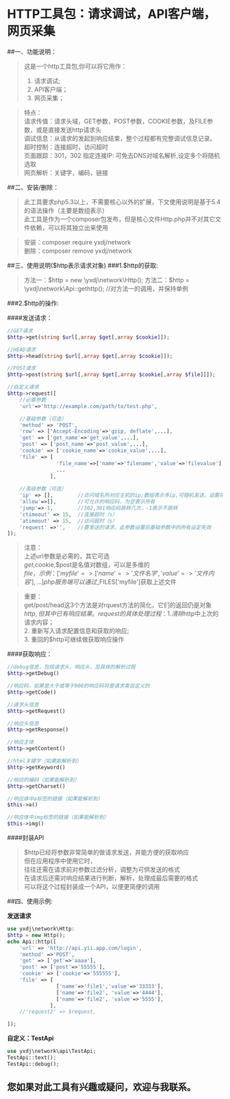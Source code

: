 

HTTP工具包：请求调试，API客户端，网页采集
=========================================


##一、功能说明：
> 这是一个http工具包,你可以将它用作：  
> 1. 请求调试;  
> 2. API客户端；  
> 3. 网页采集；  


> 特点：  
> 请求传值：请求头域，GET参数，POST参数，COOKIE参数，及FILE参数，或是直接发送http请求头  
> 调试信息：从请求的发起到响应结束，整个过程都有完整调试信息记录。  
> 超时控制：连接超时，访问超时  
> 页面跟踪：301，302 
> 指定连接IP: 可免去DNS对域名解析,设定多个将随机选取  
> 网页解析：关键字，编码，链接  



##二、安装/删除：

> 此工具要求php5.3以上，不需要核心以外的扩展，下文使用说明是基于5.4的语法操作（主要是数组表示）  
> 此工具是作为一个composer包发布，但是核心文件Http.php并不对其它文件依赖，可以将其独立出来使用  


> 安装：composer require yxdj/network  
> 删除：composer remove yxdj/network  



##三、使用说明($http表示请求对象)
###1.$http的获取:

> 方法一：$http = new \yxdj\network\Http();  
> 方法二：$http = \yxdj\network\Api::gethttp();  //对方法一的调用，并保持单例 

###2.$http的操作:

####发送请求：


```php
//GET请求
$http->get(string $url[,array $get[,array $cookie]]);

//HEAD请求
$http->head(string $url[,array $get[,array $cookie]]);

//POST请求
$http->post(string $url[,array $get[,array $cookie[,array $file]]]);

//自定义请求
$http->request([
    //必需参数
    'url'=>'http://example.com/path/to/test.php',

    //基础参数（可选）
    'method' => 'POST',
    'row' => ['Accept-Encoding'=>'gzip, deflate',...],    
    'get' => ['get_name'=>'get_value',...],
    'post' => ['post_name'=>'post_value',...],
    'cookie' => ['cookie_name'=>'cookie_value',...],    
    'file' => [
                'file_name'=>['name'=>'filename','value'=>'filevalue']
                ...
              ],
    
    //高级参数（可选）
    'ip' => [],        //访问域名所对应主机的ip,数组表示多ip,可随机发送，设置将省去DNS时间
    'allow'=>[],       //可允许的响应码，为空表示所有
    'jump'=>-1,        //302,301响应码跳转几次，-1表示不跳转
    'ctimeout' => 15,  //连接超时（s）
    'atimeout' => 15,  //访问超时（s）
    'request' =>'',    //要发送的请求，此参数设置后基础参数中的所有设定失效
]);
```

> 注意：  
>     上述url参数是必需的，其它可选  
>     $get,$cookie,$post是名值对数组，可以是多维的  
>     $file，示例：['myfile'=>['name'=>'文件名字','value'=>'文件内容'],...]  
>     php服务端可以通过$_FILES['myfile']获取上述文件  


> 重要：  
>     get/post/head这3个方法是对rquest方法的简化，它们的返回仍是对象$http,但其中已有响应结果。    
>     request的具体处理过程：  
>     1. 清除$http中上次的请求内容；  
>     2. 重新写入请求配置信息和获取的响应;  
>     3. 重回的$http可继续做获取响应操作  


####获取响应：

```php
//debug信息，包括请求头，响应头，及具体的解析过程
$http->getDebug()

//响应码，如果是大于或等于900的响应码将是请求类自定义的
$http->getCode()

//请求头信息
$http->getRequest()

//响应头信息
$http->getResponse()

//响应主体
$http->getContent()

//html关键字（如果能解析到）
$http->getKeyword()

//响应的编码（如果能解析到）
$http->getCharset()

//响应体中a标签的链接（如果能解析到）
$this->a()

//响应体中img标签的链接（如果能解析到）
$this->img()
```


####封装API

>  $http已经将参数非常简单的做请求发送，并能方便的获取响应  
>  但在应用程序中使用它时，  
>  往往还需在请求前对参数过滤分析，调整为可供发送的格式  
>  在请求后还需对响应结果进行判断，解析，处理成最后需要的格式  
>  可以将这个过程封装成一个API，以便更简便的调用  


##四、使用示例:

**发送请求**

```php
use yxdj\network\Http:
$http = new Http();
echo Api::http([
    'url' => 'http://api.yii.app.com/login',
    'method' =>'POST',
    'get' => ['get'=>'aaaa'],
    'post' => ['post'=>'55555'],
    'cookie' => ['cookie'=>'555555'],
    'file' => [
                ['name'=>'file1','value'=>'33333'],
                ['name'=>'file2', 'value'=>'4444'],
                ['name'=>'file2', 'value'=>'5555'],
              ],
    //'request2' => $request,

]);
```


**自定义：TestApi**

```php
use yxdj\network\api\TestApi;
TestApi::text();
TestApi::debug();
```

您如果对此工具有兴趣或疑问，欢迎与我联系。
---------------------------------------
